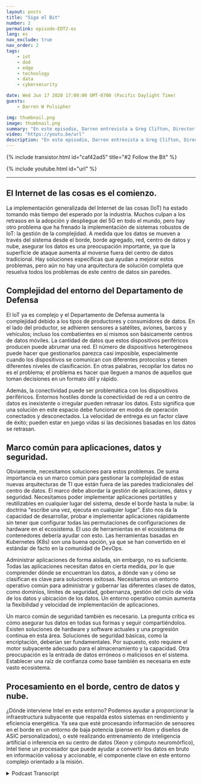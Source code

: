 ```yaml
---
layout: posts
title: "Siga el Bit"
number: 2
permalink: episode-EDT2-es
lang: es
nav_exclude: true
nav_order: 2
tags:
    - iot
    - dod
    - edge
    - technology
    - data
    - cybersecurity

date: Wed Jun 17 2020 17:00:00 GMT-0700 (Pacific Daylight Time)
guests:
    - Darren W Pulsipher

img: thumbnail.png
image: thumbnail.png
summary: "En este episodio, Darren entrevista a Greg Clifton, Director del Departamento de Defensa (DOD) e Inteligencia de Intel Corp. Discuten los desafíos de la gestión de datos en un sistema complejo que abarca múltiples nubes, centros de datos empresariales, centros de datos regionales y entornos tácticos. Escucha a Darren y Greg seguir un poco de datos desde su recolección y recorrido a través de este ecosistema hasta la producción de información útil para analistas y combatientes. Escucha a Darren y Greg discutir algunos de los obstáculos en este entorno grande y circular, y soluciones para ayudar a obtener información útil para los analistas y devolverla a los combatientes."
video: "https://youtu.be/url"
description: "En este episodio, Darren entrevista a Greg Clifton, Director del Departamento de Defensa (DOD) e Inteligencia de Intel Corp. Discuten los desafíos de la gestión de datos en un sistema complejo que abarca múltiples nubes, centros de datos empresariales, centros de datos regionales y entornos tácticos. Escucha a Darren y Greg seguir un poco de datos desde su recolección y recorrido a través de este ecosistema hasta la producción de información útil para analistas y combatientes. Escucha a Darren y Greg discutir algunos de los obstáculos en este entorno grande y circular, y soluciones para ayudar a obtener información útil para los analistas y devolverla a los combatientes."
---
```


<div>
{% include transistor.html id="caf42ad5" title="#2 Follow the Bit" %}

{% include youtube.html id="url" %}
</div>

---

## El Internet de las cosas es el comienzo.

La implementación generalizada del Internet de las cosas (IoT) ha estado tomando más tiempo del esperado por la industria. Muchos culpan a los retrasos en la adopción y despliegue del 5G en todo el mundo, pero hay otro problema que ha frenado la implementación de sistemas robustos de IoT: la gestión de la complejidad. A medida que los datos se mueven a través del sistema desde el borde, borde agregado, red, centro de datos y nube, asegurar los datos es una preocupación importante, ya que la superficie de ataque aumenta al moverse fuera del centro de datos tradicional. Hay soluciones específicas que ayudan a mejorar estos problemas, pero aún no hay una arquitectura de solución completa que resuelva todos los problemas de este centro de datos sin paredes.

## Complejidad del entorno del Departamento de Defensa

El IoT ya es complejo y el Departamento de Defensa aumenta la complejidad debido a los tipos de productores y consumidores de datos. En el lado del productor, se adhieren sensores a satélites, aviones, barcos y vehículos; incluso los combatientes en sí mismos son básicamente centros de datos móviles. La cantidad de datos que estos dispositivos periféricos producen puede abrumar una red. El número de dispositivos heterogéneos puede hacer que gestionarlos parezca casi imposible, especialmente cuando los dispositivos se comunican con diferentes protocolos y tienen diferentes niveles de clasificación. En otras palabras, recopilar los datos no es el problema; el problema es hacer que lleguen a manos de aquellos que toman decisiones en un formato útil y rápido.

Además, la conectividad puede ser problemática con los dispositivos periféricos. Entornos hostiles donde la conectividad de red a un centro de datos es inexistente o irregular pueden retrasar los datos. Esto significa que una solución en este espacio debe funcionar en modos de operación conectados y desconectados. La velocidad de entrega es un factor clave de éxito; pueden estar en juego vidas si las decisiones basadas en los datos se retrasan.

## Marco común para aplicaciones, datos y seguridad.

Obviamente, necesitamos soluciones para estos problemas. De suma importancia es un marco común para gestionar la complejidad de estas nuevas arquitecturas de TI que están fuera de las paredes tradicionales del centro de datos. El marco debe abordar la gestión de aplicaciones, datos y seguridad. Necesitamos poder implementar aplicaciones portátiles y reutilizables en cualquier lugar del sistema, desde el borde hasta la nube: la doctrina "escribe una vez, ejecuta en cualquier lugar". Esto nos da la capacidad de desarrollar, probar e implementar aplicaciones rápidamente sin tener que configurar todas las permutaciones de configuraciones de hardware en el ecosistema. El uso de herramientas en el ecosistema de contenedores debería ayudar con esto. Las herramientas basadas en Kubernetes (K8s) son una buena opción, ya que se han convertido en el estándar de facto en la comunidad de DevOps.

Administrar aplicaciones de forma aislada, sin embargo, no es suficiente. Todas las aplicaciones necesitan datos en cierta medida, por lo que comprender dónde se encuentran los datos, a dónde van y cómo se clasifican es clave para soluciones exitosas. Necesitamos un entorno operativo común para administrar y gobernar las diferentes clases de datos, como dominios, límites de seguridad, gobernanza, gestión del ciclo de vida de los datos y ubicación de los datos. Un entorno operativo común aumenta la flexibilidad y velocidad de implementación de aplicaciones.

Un marco común de seguridad también es necesario. La pregunta crítica es cómo asegurar tus datos en todas sus formas y seguir compartiéndolos. Existen soluciones de hardware y software actuales y una progresión continua en esta área. Soluciones de seguridad básicas, como la encriptación, deberían ser fundamentales. Por supuesto, esto requiere el motor subyacente adecuado para el almacenamiento y la capacidad. Otra preocupación es la entrada de datos erróneos o maliciosos en el sistema. Establecer una raíz de confianza como base también es necesaria en este vasto ecosistema.

## Procesamiento en el borde, centro de datos y nube.

¿Dónde interviene Intel en este entorno? Podemos ayudar a proporcionar la infraestructura subyacente que respalda estos sistemas en rendimiento y eficiencia energética. Ya sea que esté procesando información de sensores en el borde en un entorno de baja potencia (piense en Atom y diseños de ASIC personalizados), o esté realizando entrenamiento de inteligencia artificial o inferencia en su centro de datos (Xeon y cómputo neuromórfico), Intel tiene un procesador que puede ayudar a convertir los datos en bruto en información valiosa y accionable, el componente clave en este entorno complejo orientado a la misión.



<details>
<summary> Podcast Transcript </summary>

<p></p>

</details>
